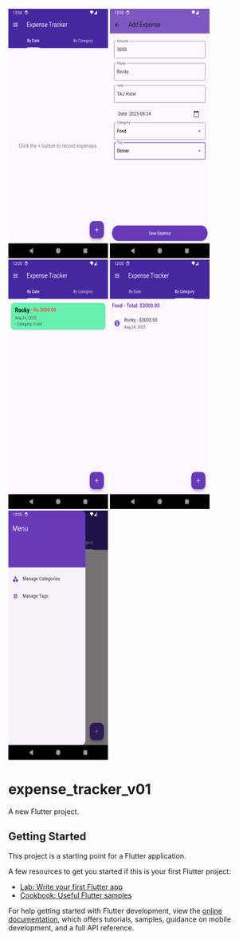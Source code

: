 <img src="images/Scr01.png" width="200" height="500">  <img src="images/Scr02.png" width="200" height="500">  <img src="images/Scr03.png" width="200" height="500">  <img src="images/Scr04.png" width="200" height="500">  <img src="images/Scr05.png" width="200" height="500">

# expense_tracker_v01

A new Flutter project.

## Getting Started

This project is a starting point for a Flutter application.

A few resources to get you started if this is your first Flutter project:

- [Lab: Write your first Flutter app](https://docs.flutter.dev/get-started/codelab)
- [Cookbook: Useful Flutter samples](https://docs.flutter.dev/cookbook)

For help getting started with Flutter development, view the
[online documentation](https://docs.flutter.dev/), which offers tutorials,
samples, guidance on mobile development, and a full API reference.
